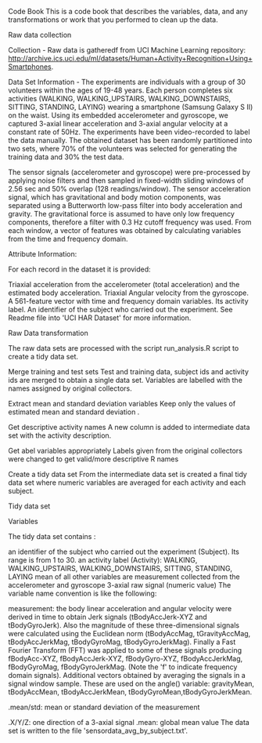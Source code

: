 Code Book
This is a code book that describes the variables, data, and any transformations or work that you performed to clean up the data.

Raw data collection

Collection - Raw data is gatheredf from UCI Machine Learning repository: http://archive.ics.uci.edu/ml/datasets/Human+Activity+Recognition+Using+Smartphones.

Data Set Information - The experiments are individuals with a group of 30 volunteers within the ages of 19-48 years. Each person completes six activities (WALKING, WALKING_UPSTAIRS, WALKING_DOWNSTAIRS, SITTING, STANDING, LAYING) wearing a smartphone (Samsung Galaxy S II) on the waist. Using its embedded accelerometer and gyroscope, we captured 3-axial linear acceleration and 3-axial angular velocity at a constant rate of 50Hz. The experiments have been video-recorded to label the data manually. The obtained dataset has been randomly partitioned into two sets, where 70% of the volunteers was selected for generating the training data and 30% the test data.

The sensor signals (accelerometer and gyroscope) were pre-processed by applying noise filters and then sampled in fixed-width sliding windows of 2.56 sec and 50% overlap (128 readings/window). The sensor acceleration signal, which has gravitational and body motion components, was separated using a Butterworth low-pass filter into body acceleration and gravity. The gravitational force is assumed to have only low frequency components, therefore a filter with 0.3 Hz cutoff frequency was used. From each window, a vector of features was obtained by calculating variables from the time and frequency domain.

Attribute Information:

For each record in the dataset it is provided:

Triaxial acceleration from the accelerometer (total acceleration) and the estimated body acceleration.
Triaxial Angular velocity from the gyroscope.
A 561-feature vector with time and frequency domain variables.
Its activity label.
An identifier of the subject who carried out the experiment.
See Readme file into 'UCI HAR Dataset' for more information.

Raw Data transformation

The raw data sets are processed with the script run_analysis.R script to create a tidy data set.

Merge training and test sets Test and training data, subject ids and activity ids are merged to obtain a single data set. Variables are labelled with the names assigned by original collectors.

Extract mean and standard deviation variables Keep only the values of estimated mean and standard deviation .

Get descriptive activity names A new column is added to intermediate data set with the activity description.

Get abel variables appropriately Labels given from the original collectors were changed to get valid/more descriptive R names

Create a tidy data set From the intermediate data set is created a final tidy data set where numeric variables are averaged for each activity and each subject.

Tidy data set

Variables

The tidy data set contains :

an identifier of the subject who carried out the experiment (Subject). Its range is from 1 to 30.
an activity label (Activity): WALKING, WALKING_UPSTAIRS, WALKING_DOWNSTAIRS, SITTING, STANDING, LAYING
mean of all other variables are measurement collected from the accelerometer and gyroscope 3-axial raw signal (numeric value)
The variable name convention is like the following:

measurement: the body linear acceleration and angular velocity were derived in time to obtain Jerk signals (tBodyAccJerk-XYZ and tBodyGyroJerk). Also the magnitude of these three-dimensional signals were calculated using the Euclidean norm (tBodyAccMag, tGravityAccMag, tBodyAccJerkMag, tBodyGyroMag, tBodyGyroJerkMag). Finally a Fast Fourier Transform (FFT) was applied to some of these signals producing fBodyAcc-XYZ, fBodyAccJerk-XYZ, fBodyGyro-XYZ, fBodyAccJerkMag, fBodyGyroMag, fBodyGyroJerkMag. (Note the 'f' to indicate frequency domain signals). Additional vectors obtained by averaging the signals in a signal window sample. These are used on the angle() variable: gravityMean, tBodyAccMean, tBodyAccJerkMean, tBodyGyroMean,tBodyGyroJerkMean.

.mean/std: mean or standard deviation of the measurement

.X/Y/Z: one direction of a 3-axial signal
.mean: global mean value
The data set is written to the file 'sensordata_avg_by_subject.txt'.

